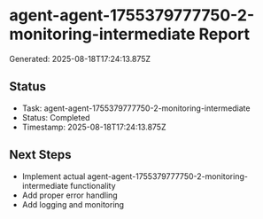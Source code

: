 # agent-agent-1755379777750-2-monitoring-intermediate Report

Generated: 2025-08-18T17:24:13.875Z

## Status
- Task: agent-agent-1755379777750-2-monitoring-intermediate
- Status: Completed
- Timestamp: 2025-08-18T17:24:13.875Z

## Next Steps
- Implement actual agent-agent-1755379777750-2-monitoring-intermediate functionality
- Add proper error handling
- Add logging and monitoring

